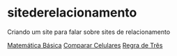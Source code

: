 sitederelacionamento
====================

Criando um site para falar sobre sites de relacionamento

<a href="http://matematicabasica.net">Matemática Básica</a>
<a href="http://www.compararcelulares.com.br">Comparar Celulares</a>
<a href="http://www.regradetres.com.br">Regra de Três</a>

